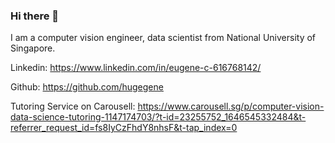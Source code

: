 ### Hi there 👋

I am a computer vision engineer, data scientist from National University of Singapore.

Linkedin: https://www.linkedin.com/in/eugene-c-616768142/

Github: https://github.com/hugegene

Tutoring Service on Carousell: https://www.carousell.sg/p/computer-vision-data-science-tutoring-1147174703/?t-id=23255752_1646545332484&t-referrer_request_id=fs8IyCzFhdY8nhsF&t-tap_index=0

<!--
**hugegene/hugegene** is a ✨ _special_ ✨ repository because its `README.md` (this file) appears on your GitHub profile.

Here are some ideas to get you started:

- 🔭 I’m currently working on ...
- 🌱 I’m currently learning ...
- 👯 I’m looking to collaborate on ...
- 🤔 I’m looking for help with ...
- 💬 Ask me about ...
- 📫 How to reach me: ...
- 😄 Pronouns: ...
- ⚡ Fun fact: ...
-->
